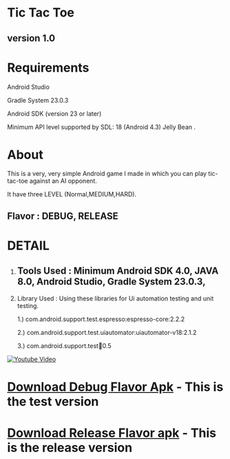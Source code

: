 Tic Tac Toe
===================================
version 1.0
--------------
Requirements
=============
Android Studio

Gradle System 23.0.3

Android SDK (version 23 or later)

Minimum API level supported by SDL: 18 (Android 4.3) Jelly Bean .


About
=====
This is a very, very simple Android game I made in which you can play tic-tac-toe against an AI opponent.

It have three LEVEL (Normal,MEDIUM,HARD).

Flavor : DEBUG, RELEASE
------
DETAIL
=======
1. Tools Used : Minimum Android SDK 4.0, JAVA 8.0, Android Studio, Gradle System 23.0.3,
   ----------
2. Library Used : Using these libraries for Ui automation testing and unit testing.

      1.) com.android.support.test.espresso:espresso-core:2.2.2

      2.) com.android.support.test.uiautomator:uiautomator-v18:2.1.2

      3.) com.android.support.test:runner:0.5


[![Youtube Video](https://bitbucket.org/rahul_yadav_/tic-tac-toe-game/downloads/youtube-screenshot.png)](https://www.youtube.com/watch?v=aZx0xY8ejvQ "Video")



 **[Download Debug Flavor Apk](https://bitbucket.org/rahul_yadav_/myntra-assistant-tictactoe-game/downloads/Tic%20Tac%20Toe-1.0-sandbox-debug.apk)** - This is the test version
======================
 **[Download Release Flavor apk](https://bitbucket.org/rahul_yadav_/myntra-assistant-tictactoe-game/downloads/Tic%20Tac%20Toe-1.0-production-release.apk)** - This is the release version
========================